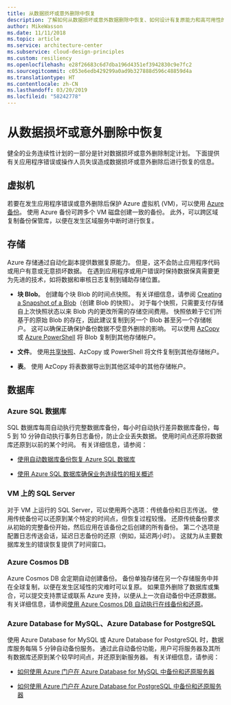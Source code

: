 ```yaml
---
title: 从数据损坏或意外删除中恢复
description: 了解如何从数据损坏或意外数据删除中恢复、如何设计有复原能力和高可用性的容错应用程序，以及如何对灾难恢复进行规划。
author: MikeWasson
ms.date: 11/11/2018
ms.topic: article
ms.service: architecture-center
ms.subservice: cloud-design-principles
ms.custom: resiliency
ms.openlocfilehash: e28f26683c6d7dba196d4351ef3942830c9e7fc2
ms.sourcegitcommit: c053e6edb429299a0ad9b327888d596c48859d4a
ms.translationtype: HT
ms.contentlocale: zh-CN
ms.lasthandoff: 03/20/2019
ms.locfileid: "58242778"
---
```

# <a name="recover-from-data-corruption-or-accidental-deletion"></a>从数据损坏或意外删除中恢复

健全的业务连续性计划的一部分是针对数据损坏或意外删除制定计划。 下面提供有关应用程序错误或操作人员失误造成数据损坏或意外删除后进行恢复的信息。

## <a name="virtual-machines"></a>虚拟机

若要在发生应用程序错误或意外删除后保护 Azure 虚拟机 (VM)，可以使用 [Azure 备份](/azure/backup/)。 使用 Azure 备份可跨多个 VM 磁盘创建一致的备份。 此外，可以跨区域复制备份保管库，以便在发生区域服务中断时进行恢复。

## <a name="storage"></a>存储

Azure 存储通过自动化副本提供数据复原能力。 但是，这不会防止应用程序代码或用户有意或无意损坏数据。 在遇到应用程序或用户错误时保持数据保真需要更为先进的技术，如将数据和审核日志复制到辅助存储位置。

- **块 Blob**。 创建每个块 Blob 的时间点快照。 有关详细信息，请参阅 [Creating a Snapshot of a Blob](/rest/api/storageservices/creating-a-snapshot-of-a-blob)（创建 Blob 的快照）。 对于每个快照，只需要支付存储自上次快照状态以来 Blob 内的更改所需的存储空间费用。 快照依赖于它们所基于的原始 Blob 的存在，因此建议复制到另一个 Blob 甚至另一个存储帐户。 这可以确保正确保护备份数据不受意外删除的影响。 可以使用 [AzCopy](/azure/storage/common/storage-use-azcopy) 或 [Azure PowerShell](/azure/storage/common/storage-powershell-guide-full) 将 Blob 复制到其他存储帐户。

- **文件**。 使用[共享快照](/azure/storage/files/storage-snapshots-files)、AzCopy 或 PowerShell 将文件复制到其他存储帐户。

- **表**。 使用 AzCopy 将表数据导出到其他区域中的其他存储帐户。

## <a name="database"></a>数据库

### <a name="azure-sql-database"></a>Azure SQL 数据库

SQL 数据库每周自动执行完整数据库备份，每小时自动执行差异数据库备份，每 5 到 10 分钟自动执行事务日志备份，防止企业丢失数据。 使用时间点还原将数据库还原到以前的某个时间。 有关详细信息，请参阅：

- [使用自动数据库备份恢复 Azure SQL 数据库](/azure/sql-database/sql-database-recovery-using-backups)

- [使用 Azure SQL 数据库确保业务连续性的相关概述](/azure/sql-database/sql-database-business-continuity)

### <a name="sql-server-on-vms"></a>VM 上的 SQL Server

对于 VM 上运行的 SQL Server，可以使用两个选项：传统备份和日志传送。 使用传统备份可以还原到某个特定的时间点，但恢复过程较慢。 还原传统备份要求从初始的完整备份开始，然后应用在该备份之后创建的所有备份。 第二个选项是配置日志传送会话，延迟日志备份的还原（例如，延迟两小时）。 这就为从主要数据库发生的错误恢复提供了时间窗口。

### <a name="azure-cosmos-db"></a>Azure Cosmos DB

Azure Cosmos DB 会定期自动创建备份。 备份单独存储在另一个存储服务中并在全球复制，以便在发生区域性的灾难时可以复原。 如果意外删除了数据库或集合，可以提交支持票证或联系 Azure 支持，以便从上一次自动备份中还原数据。 有关详细信息，请参阅[使用 Azure Cosmos DB 自动执行在线备份和还原](/azure/cosmos-db/online-backup-and-restore)。

### <a name="azure-database-for-mysql-azure-database-for-postgresql"></a>Azure Database for MySQL、Azure Database for PostgreSQL

使用 Azure Database for MySQL 或 Azure Database for PostgreSQL 时，数据库服务每隔 5 分钟自动备份服务。 通过此自动备份功能，用户可将服务器及其所有数据库还原到某个较早时间点，并还原到新服务器。 有关详细信息，请参阅：

- [如何使用 Azure 门户在 Azure Database for MySQL 中备份和还原服务器](/azure/mysql/howto-restore-server-portal)

- [如何使用 Azure 门户在 Azure Database for PostgreSQL 中备份和还原服务器](/azure/postgresql/howto-restore-server-portal)
